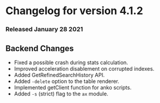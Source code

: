 # Changelog for version 4.1.2

### Released January 28 2021

## Backend Changes
* Fixed a possible crash during stats calculation.
* Improved acceleration disablement on corrupted indexes.
* Added GetRefinedSearchHistory API.
* Added `-delete` option to the table renderer.
* Implemented getClient function for anko scripts.
* Added `-s` (strict) flag to the `ax` module.
